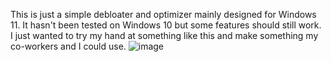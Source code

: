 This is just a simple debloater and optimizer mainly designed for Windows 11.  It hasn't been tested on Windows 10 but some features should still work.  
I just wanted to try my hand at something like this and make something my co-workers and I could use.
![image](https://github.com/fevurr/MakeWindowsBetter/assets/110615166/95624b06-759c-4e05-9559-afd1ab3563a1)
